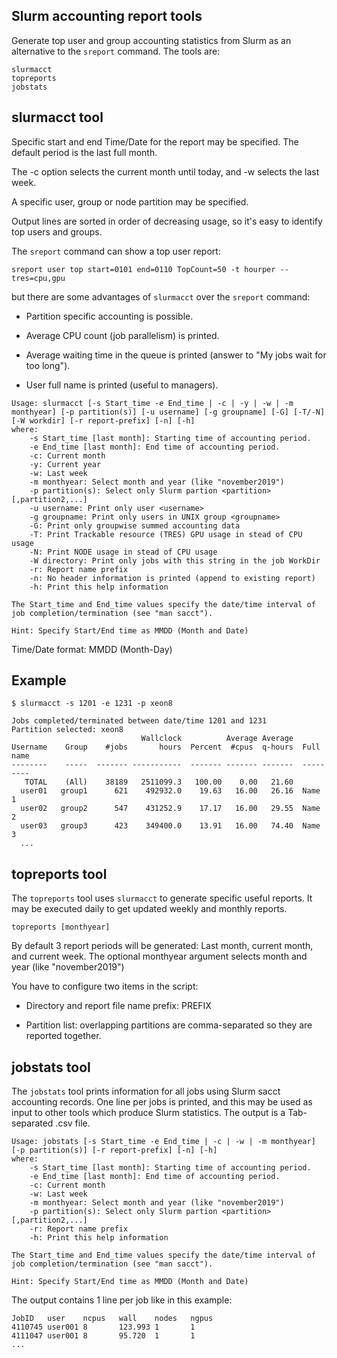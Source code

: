 Slurm accounting report tools
-----------------------------

Generate top user and group accounting statistics from Slurm as an alternative to the ```sreport``` command.
The tools are:

```
slurmacct
topreports
jobstats
```

slurmacct tool
--------------

Specific start and end Time/Date for the report may be specified.
The default period is the last full month.

The -c option selects the current month until today, and -w selects the last week.

A specific user, group or node partition may be specified.

Output lines are sorted in order of decreasing usage, so it's easy to identify top users and groups.

The ```sreport``` command can show a top user report:

```
sreport user top start=0101 end=0110 TopCount=50 -t hourper --tres=cpu,gpu
```

but there are some advantages of ```slurmacct```  over the ```sreport``` command:

* Partition specific accounting is possible.

* Average CPU count (job parallelism) is printed.

* Average waiting time in the queue is printed (answer to "My jobs wait for too long").

* User full name is printed (useful to managers).

```
Usage: slurmacct [-s Start_time -e End_time | -c | -y | -w | -m monthyear] [-p partition(s)] [-u username] [-g groupname] [-G] [-T/-N] [-W workdir] [-r report-prefix] [-n] [-h]
where:
	-s Start_time [last month]: Starting time of accounting period.
	-e End_time [last month]: End time of accounting period.
	-c: Current month
	-y: Current year
	-w: Last week
	-m monthyear: Select month and year (like "november2019")
	-p partition(s): Select only Slurm partion <partition>[,partition2,...]
	-u username: Print only user <username> 
	-g groupname: Print only users in UNIX group <groupname>
	-G: Print only groupwise summed accounting data
	-T: Print Trackable resource (TRES) GPU usage in stead of CPU usage
	-N: Print NODE usage in stead of CPU usage
	-W directory: Print only jobs with this string in the job WorkDir
	-r: Report name prefix
	-n: No header information is printed (append to existing report)
	-h: Print this help information

The Start_time and End_time values specify the date/time interval of
job completion/termination (see "man sacct").

Hint: Specify Start/End time as MMDD (Month and Date)
```

Time/Date format: MMDD (Month-Day)


Example
-------

```
$ slurmacct -s 1201 -e 1231 -p xeon8

Jobs completed/terminated between date/time 1201 and 1231
Partition selected: xeon8
                             Wallclock          Average Average
Username    Group    #jobs       hours  Percent  #cpus  q-hours  Full name
--------    -----  ------- -----------  ------- ------- -------  ---------
   TOTAL    (All)    38189   2511099.3   100.00    0.00   21.60  
  user01   group1      621    492932.0    19.63   16.00   26.16  Name 1
  user02   group2      547    431252.9    17.17   16.00   29.55  Name 2
  user03   group3      423    349400.0    13.91   16.00   74.40  Name 3
  ...
```

topreports tool
---------------

The ```topreports``` tool uses ```slurmacct``` to generate specific useful reports.
It may be executed daily to get updated weekly and monthly reports.

```
topreports [monthyear]
```

By default 3 report periods will be generated: Last month, current month, and current week.
The optional monthyear argument selects month and year (like "november2019")

You have to configure two items in the script:

* Directory and report file name prefix: PREFIX

* Partition list: overlapping partitions are comma-separated so they are reported together.


jobstats tool
-------------

The ```jobstats``` tool prints information for all jobs using Slurm sacct accounting records.
One line per jobs is printed,
and this may be used as input to other tools which produce Slurm statistics.
The output is a Tab-separated .csv file.

```
Usage: jobstats [-s Start_time -e End_time | -c | -w | -m monthyear] [-p partition(s)] [-r report-prefix] [-n] [-h]
where:
	-s Start_time [last month]: Starting time of accounting period.
	-e End_time [last month]: End time of accounting period.
	-c: Current month
	-w: Last week
	-m monthyear: Select month and year (like "november2019")
	-p partition(s): Select only Slurm partion <partition>[,partition2,...]
	-r: Report name prefix
	-h: Print this help information

The Start_time and End_time values specify the date/time interval of
job completion/termination (see "man sacct").

Hint: Specify Start/End time as MMDD (Month and Date)
```
The output contains 1 line per job like in this example:

```
JobID   user    ncpus   wall    nodes   ngpus
4110745 user001 8       123.993 1       1
4111047 user001 8       95.720  1       1
...
```
